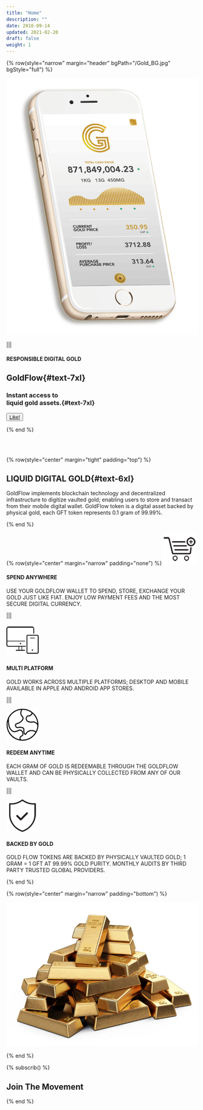 ```yaml
---
title: "Home"
description: ""
date: 2018-09-14
updated: 2021-02-20
draft: false
weight: 1
---
```





<!-- section 1 (header) -->


{% row(style="narrow" margin="header" bgPath="/Gold_BG.jpg" bgStyle="full") %}



![mobile](mobile2.png#medium#mx-auto)

|||

#### RESPONSIBLE DIGITAL GOLD

## GoldFlow{#text-7xl}


### Instant access to <br> liquid gold assets.{#text-7xl}




<button>[Like!](/)</button>

{% end %}

<br>
<br>

<!-- section 2  -->

{% row(style="center" margin="tight" padding="top") %}

## LIQUID DIGITAL GOLD{#text-6xl}

GoldFlow implements blockchain technology and decentralized infrastructure to digitize vaulted gold; 
enabling users to store and transact from their mobile digital wallet. GoldFlow token is a digital asset backed by physical gold,
each GFT token represents 0.1 gram of 99.99%.


{% end %}

{% row(style="center" margin="narrow" padding="none") %}
![cart](cart.png#mx-auto)

#### **SPEND ANYWHERE**

USE YOUR GOLDFLOW WALLET TO SPEND, STORE, EXCHANGE YOUR GOLD JUST LIKE FIAT. ENJOY LOW PAYMENT FEES AND THE MOST SECURE DIGITAL CURRENCY. 

|||

![multi](multi.png#mx-auto)

#### **MULTI PLATFORM**

GOLD WORKS ACROSS MULTIPLE PLATFORMS; DESKTOP AND MOBILE AVAILABLE IN APPLE AND ANDROID APP STORES.

|||

![globe](globe.png#mx-auto)

#### **REDEEM ANYTIME**

EACH GRAM OF GOLD IS REDEEMABLE THROUGH THE GOLDFLOW WALLET AND CAN BE PHYSICALLY COLLECTED FROM ANY OF OUR VAULTS.

|||

![shield](shield.png#mx-auto)

#### **BACKED BY GOLD**

GOLD FLOW TOKENS ARE BACKED BY PHYSICALLY VAULTED GOLD; 1 GRAM = 1 GFT AT 99.99% GOLD PURITY. MONTHLY AUDITS BY THIRD PARTY TRUSTED GLOBAL PROVIDERS.


{% end %}


{% row(style="center" margin="narrow" padding="bottom") %}

![Image](gold.jpg#medium#mx-auto)


{% end %}


{% subscrib() %}

## Join The Movement

{% end %}

